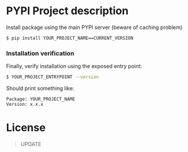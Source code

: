 # PYPI Project description

Install package using the main PYPI server (beware of caching problem)

```bash
$ pip install YOUR_PROJECT_NAME==CURRENT_VERSION
```

### Installation verification

Finally, verify installation using the exposed entry point:

```bash
$ YOUR_PROJECT_ENTRYPOINT --version
```

Should print something like:

```
Package: YOUR_PROJECT_NAME
Version: x.x.x
```

# License
> UPDATE
